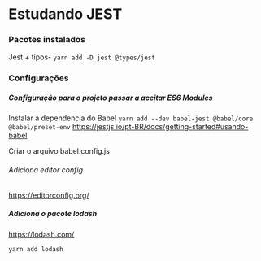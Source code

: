 # Estudando JEST

### Pacotes instalados

Jest + tipos- `yarn add -D jest @types/jest`

### Configurações

##### Configuração para o projeto passar a aceitar ES6 Modules

Instalar a dependencia do Babel
`yarn add --dev babel-jest @babel/core @babel/preset-env`
https://jestjs.io/pt-BR/docs/getting-started#usando-babel

Criar o arquivo babel.config.js

###### Adiciona editor config

https://editorconfig.org/

##### Adiciona o pacote lodash

https://lodash.com/

`yarn add lodash`
